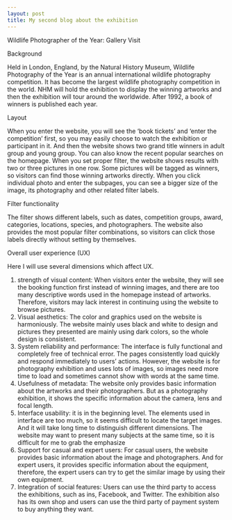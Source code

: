 ```yaml
---
layout: post
title: My second blog about the exhibition
---
```

Wildlife Photographer of the Year: Gallery Visit

Background 

Held in London, England, by the Natural History Museum, Wildlife Photography of the Year is an annual international wildlife photography competition. It has become the largest wildlife photography competition in the world. NHM will hold the exhibition to display the winning artworks and then the exhibition will tour around the worldwide. After 1992, a book of winners is published each year.

Layout

When you enter the website, you will see the ‘book tickets’ and ‘enter the competition’ first, so you may easily choose to watch the exhibition or participant in it. And then the website shows two grand title winners in adult group and young group. You can also know the recent popular searches on the homepage. When you set proper filter, the website shows results with two or three pictures in one row. Some pictures will be tagged as winners, so visitors can find those winning artworks directly. When you click individual photo and enter the subpages, you can see a bigger size of the image, its photography and other related filter labels.

Filter functionality

The filter shows different labels, such as dates, competition groups, award, categories, locations, species, and photographers. The website also provides the most popular filter combinations, so visitors can click those labels directly without setting by themselves.

Overall user experience (UX)

Here I will use several dimensions which affect UX.
1)	strength of visual content: When visitors enter the website, they will see the booking function first instead of winning images, and there are too many descriptive words used in the homepage instead of artworks. Therefore, visitors may lack interest in continuing using the website to browse pictures.
2)	Visual aesthetics: The color and graphics used on the website is harmoniously. The website mainly uses black and white to design and pictures they presented are mainly using dark colors, so the whole design is consistent. 
3)	System reliability and performance: The interface is fully functional and completely free of technical error. The pages consistently load quickly and respond immediately to users’ actions. However, the website is for photography exhibition and uses lots of images, so images need more time to load and sometimes cannot show with words at the same time.
4)	Usefulness of metadata: The website only provides basic information about the artworks and their photographers. But as a photography exhibition, it shows the specific information about the camera, lens and focal length.
5)	Interface usability: it is in the beginning level. The elements used in interface are too much, so it seems difficult to locate the target images. And it will take long time to distinguish different dimensions. The website may want to present many subjects at the same time, so it is difficult for me to grab the emphasize
6)	Support for casual and expert users: For casual users, the website provides basic information about the image and photographers. And for expert users, it provides specific information about the equipment, therefore, the expert users can try to get the similar image by using their own equipment.
7)	Integration of social features: Users can use the third party to access the exhibitions, such as ins, Facebook, and Twitter. The exhibition also has its own shop and users can use the third party of payment system to buy anything they want.

